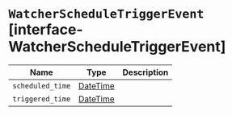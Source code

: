 # `WatcherScheduleTriggerEvent` [interface-WatcherScheduleTriggerEvent]

| Name | Type | Description |
| - | - | - |
| `scheduled_time` | [DateTime](./DateTime.md) | &nbsp; |
| `triggered_time` | [DateTime](./DateTime.md) | &nbsp; |
